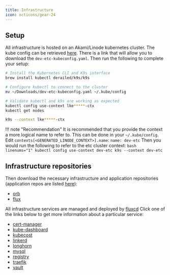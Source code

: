 ```yaml
---
title: Infrastructure
icon: octicons/gear-24
---
```


## Setup

All infrastructure is hosted on an Akami/Linode kubernetes cluster.
The kube config can be retrieved [here](https://cloud.linode.com/kubernetes/clusters/96208/summary). There is a link that will allow you to download the `dev-etc-kubeconfig.yaml`. Then run the following to complete your setup:

```bash linenums="1"
# Install the Kubernetes CLI and K9s interface
brew install kubectl derailed/k9s/k9s

# Configure kubectl to connect to the cluster
mv ~/Downloads/dev-etc-kubeconfig.yaml ~/.kube/config

# Validate kubectl and k9s are working as expected
kubectl config use-context lke*****-ctx
kubectl get nodes

k9s --context lke*****-ctx
```
!!! note "Recommendation"
    It is recommended that you provide the context a more logical name to refer to.
    This can be done in your `~/.kube/config`. Edit `contexts[<GENERATED_LINODE_CONTEXT>].name`:
    ```
    name: dev-etc
    ```
    Then you would run the following to refer to the etc cluster context:
    ```bash linenums="1"
    kubectl config use-context dev-etc
    k9s --context dev-etc
    ```

## Infrastructure repositories

Then download the necessary infrastructure and application repositories (application repos are listed [here](../applications/index.md)):

- [orb](https://github.com/haney-oliver/orb)
- [flux](https://github.com/haney-oliver/flux)

All infrastructure services are managed and deployed by [fluxcd](https://github.com/haney-oliver/flux)
Click one of the links below to get more information about a particular service:

- [cert-manager](./cert-manager.md)
- [kube-dashboard](./kube-dashboard.md)
- [kubecost](./kubecost.md)
- [linkerd](./linkerd.md)
- [longhorn](./longhorn.md)
- [mysql](./mysql.md)
- [registry](./registry.md)
- [traefik](./traefik.md)
- [vault](./vault.md)
